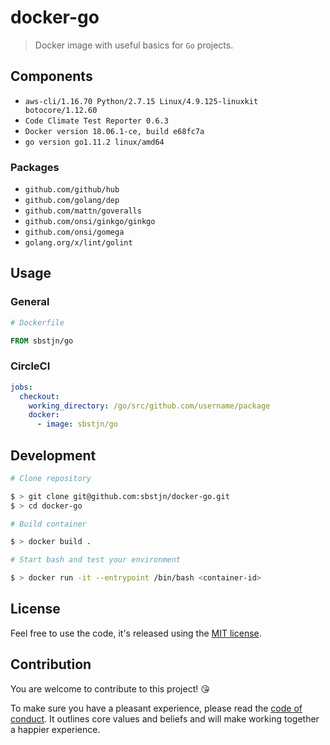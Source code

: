 # docker-go

> Docker image with useful basics for `Go` projects.

## Components

- `aws-cli/1.16.70 Python/2.7.15 Linux/4.9.125-linuxkit botocore/1.12.60`
- `Code Climate Test Reporter 0.6.3`
- `Docker version 18.06.1-ce, build e68fc7a`
- `go version go1.11.2 linux/amd64`

### Packages

- `github.com/github/hub`
- `github.com/golang/dep`
- `github.com/mattn/goveralls`
- `github.com/onsi/ginkgo/ginkgo`
- `github.com/onsi/gomega`
- `golang.org/x/lint/golint`

## Usage

### General

```Dockerfile
# Dockerfile

FROM sbstjn/go
```

### CircleCI

```yaml
jobs:
  checkout:
    working_directory: /go/src/github.com/username/package
    docker:
      - image: sbstjn/go
```

## Development

```bash
# Clone repository

$ > git clone git@github.com:sbstjn/docker-go.git
$ > cd docker-go

# Build container

$ > docker build .

# Start bash and test your environment

$ > docker run -it --entrypoint /bin/bash <container-id>
```

## License

Feel free to use the code, it's released using the [MIT license](LICENSE.md).

## Contribution

You are welcome to contribute to this project! 😘

To make sure you have a pleasant experience, please read the [code of conduct](CODE_OF_CONDUCT.md). It outlines core values and beliefs and will make working together a happier experience.
